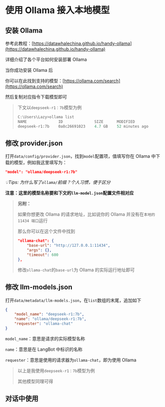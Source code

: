# 使用 Ollama 接入本地模型

## 安装 Ollama

参考此教程：[https://datawhalechina.github.io/handy-ollama](https://datawhalechina.github.io/handy-ollama)

详细介绍了各个平台如何安装部署 Ollama

当你成功安装 Ollama 后

你可以在此找到支持的模型：[https://ollama.com/search](https://ollama.com/search)

然后复制对应指令下载模型即可

> 下文以`deepseek-r1：7b`模型为例
>
> ```powershell
> C:\Users\Lazy>ollama list
> NAME              ID              SIZE      MODIFIED
> deepseek-r1:7b    0a8c26691023    4.7 GB    52 minutes ago
> ```

## 修改 provider.json

打开`data/config/provider.json`，找到`model`配置项，值填写你在 Ollama 中下载的模型，例如我这里填写为：

```json
"model": "ollama/deepseek-r1:7b"
```

*💡Tips: 为什么写了`ollama/`前缀？个人习惯，便于区分*

**注意：这里的模型名称要和下文的`llm-model.json`配置文件相对应**

> **另附：**
>
> 如果你想更改 Ollama 的请求地址，比如说你的 Ollama 并没有在`本地的 11434 端口`运行
>
> 那么你可以在这个文件中找到
>
> ```json
> "ollama-chat": {
>     "base-url": "http://127.0.0.1:11434",
>     "args": {},
>     "timeout": 600
> },
> ```
>
> 修改`ollama-chat`的`base-url`为 Ollama 的实际运行地址即可

## 修改 llm-models.json

打开`data/metadata/llm-models.json`，在`list`数组的末尾，追加如下

```json
{
    "model_name": "deepseek-r1:7b",
    "name": "ollama/deepseek-r1:7b",
    "requester": "ollama-chat"
}
```

`model_name`：意思是请求的实际模型名称

`name`：意思是在 LangBot 中标识的名称

`requester`：意思是使用的请求器为`ollama-chat`，即为使用 Ollama

> 以上是我使用`deepseek-r1：7b`模型为例
>
> 其他模型同理可得

## 对话中使用
